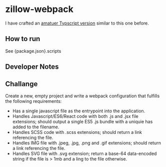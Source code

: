# zillow-webpack

I have crafted an [amatuer Typscript version](https://github.com/cantux/site/tree/master/public) similar to this one before.

## How to run

See {package.json}.scripts

## Developer Notes


## Challange

Create a new, empty project and write a webpack configuration that fulfills the following requirements:

- Has a single javascript file as the entrypoint into the application.
- Handles Javascript/ES6/React code with both .js and .jsx file extensions; should output a single ES5 .js bundle with a uniquie has added to the filename.
- Handles SCSS code with .scss extensions; should return a link referencing the file.
- Handles IMG file with .jpeg, .jpg, .png and .gif extensions; should return a link referencing the file.
- Handles SVG file with .svg extension; return a base-64 data-encoded string if the file is > 1mb and a ling to the file otherwise.
